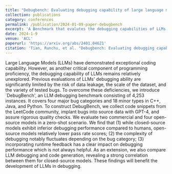 ```yaml
---
title: "Debugbench: Evaluating debugging capability of large language models"
collection: publications
category: conferences
permalink: /publication/2024-01-09-paper-debugbench
excerpt: 'A Benchmark that evalutes the debugging capabilities of LLMs'
date: 2024-1-9
venue: 'ACL'
paperurl: 'https://arxiv.org/abs/2401.04621'
citation: 'Tian, Runchu, et al. "Debugbench: Evaluating debugging capability of large language models." arXiv preprint arXiv:2401.04621 (2024).'
---
```


Large Language Models (LLMs) have demonstrated exceptional coding capability. However, as another critical component of programming proficiency, the debugging capability of LLMs remains relatively unexplored. Previous evaluations of LLMs' debugging ability are significantly limited by the risk of data leakage, the scale of the dataset, and the variety of tested bugs. To overcome these deficiencies, we introduce `DebugBench', an LLM debugging benchmark consisting of 4,253 instances. It covers four major bug categories and 18 minor types in C++, Java, and Python. To construct DebugBench, we collect code snippets from the LeetCode community, implant bugs into source data with GPT-4, and assure rigorous quality checks. We evaluate two commercial and four open-source models in a zero-shot scenario. We find that (1) while closed-source models exhibit inferior debugging performance compared to humans, open-source models relatively lower pass rate scores; (2) the complexity of debugging notably fluctuates depending on the bug category; (3) incorporating runtime feedback has a clear impact on debugging performance which is not always helpful. As an extension, we also compare LLM debugging and code generation, revealing a strong correlation between them for closed-source models. These findings will benefit the development of LLMs in debugging.

